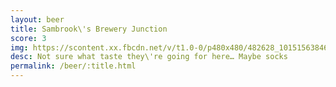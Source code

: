 ```yaml
---
layout: beer
title: Sambrook\'s Brewery Junction
score: 3
img: https://scontent.xx.fbcdn.net/v/t1.0-0/p480x480/482628_10151563846178745_1536949417_n.jpg?oh=ce95ae0ef19d9c98d81c93dfde09df08&oe=58CDA736
desc: Not sure what taste they\'re going for here… Maybe socks
permalink: /beer/:title.html
---
```

